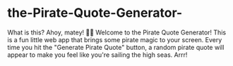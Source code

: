 # the-Pirate-Quote-Generator-
What is this? Ahoy, matey! 🏴‍☠️ Welcome to the Pirate Quote Generator! This is a fun little web app that brings some pirate magic to your screen. Every time you hit the "Generate Pirate Quote" button, a random pirate quote will appear to make you feel like you're sailing the high seas. Arrr!
